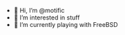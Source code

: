 - 👋 Hi, I’m @motific
- 👀 I’m interested in stuff
- 🌱 I’m currently playing with FreeBSD

<!---
motific/motific is a ✨ special ✨ repository because its `README.md` (this file) appears on your GitHub profile.
You can click the Preview link to take a look at your changes.
--->
